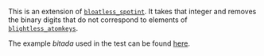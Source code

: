 This is an extension of [`bloatless_spotint`](../bloatless_spotint).
It takes that integer and removes the binary digits that do not correspond to elements of 
[`blightless_atomkeys`](../../metributes/blightless_atomkeys).

The example *bitada* used in the test can be found
[here](https://en.wikiversity.org/wiki/Studies_of_Euler_diagrams/gapspots/basiga#with_one-sided_splits).
